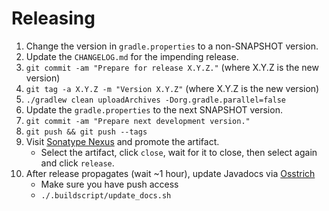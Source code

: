 Releasing
=========

 1. Change the version in `gradle.properties` to a non-SNAPSHOT version.
 2. Update the `CHANGELOG.md` for the impending release.
 3. `git commit -am "Prepare for release X.Y.Z."` (where X.Y.Z is the new version)
 4. `git tag -a X.Y.Z -m "Version X.Y.Z"` (where X.Y.Z is the new version)
 5. `./gradlew clean uploadArchives -Dorg.gradle.parallel=false`
 6. Update the `gradle.properties` to the next SNAPSHOT version.
 7. `git commit -am "Prepare next development version."`
 8. `git push && git push --tags`
 9. Visit [Sonatype Nexus](https://oss.sonatype.org/) and promote the artifact.
     - Select the artifact, click `close`, wait for it to close, then select again and click 
     `release`.
 10. After release propagates (wait ~1 hour), update Javadocs via [Osstrich](https://github.com/square/osstrich)
     - Make sure you have push access
     - `./.buildscript/update_docs.sh`
